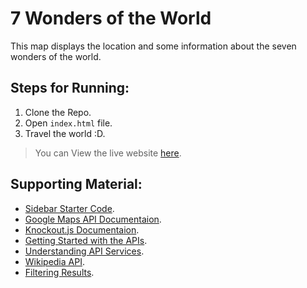 # 7 Wonders of the World

This map displays the location and some information about the seven wonders of the world.

## Steps for Running:

1. Clone the Repo.
2. Open `index.html` file.
3. Travel the world :D.

> You can View the live website [here](http://the-seven-wonders.bitballoon.com).

## Supporting Material:

- [Sidebar Starter Code](https://bootstrapious.com/p/bootstrap-sidebar).
- [Google Maps API Documentaion](https://developers.google.com/maps/documentation/javascript/tutorial).
- [Knockout.js Documentaion](http://knockoutjs.com/documentation/introduction.html).
- [Getting Started with the APIs](https://classroom.udacity.com/nanodegrees/nd004/parts/135b6edc-f1cd-4cd9-b831-1908ede75737/modules/4fd8d440-9428-4de7-93c0-4dca17a36700/lessons/8304370457/concepts/last-viewed).
- [Understanding API Services](https://classroom.udacity.com/nanodegrees/nd004/parts/135b6edc-f1cd-4cd9-b831-1908ede75737/modules/4fd8d440-9428-4de7-93c0-4dca17a36700/lessons/8306134879/concepts/last-viewed).
- [Wikipedia API](https://classroom.udacity.com/nanodegrees/nd004/parts/135b6edc-f1cd-4cd9-b831-1908ede75737/modules/271165859175460/lessons/3310298553/concepts/31621285890923).
- [Filtering Results](https://stackoverflow.com/questions/29551997/knockout-search-filter).
